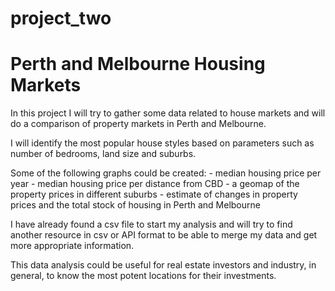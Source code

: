# project_two

# Perth and Melbourne Housing Markets

In this project I will try to gather some data related to house markets and will do a comparison of property markets in Perth and Melbourne. 

I will identify the most popular house styles based on parameters such as number of bedrooms, land size and suburbs.

Some of the following graphs could be created:
    - median housing price per year
    - median housing price per distance from CBD
    - a geomap of the property prices in different suburbs
    - estimate of changes in property prices and the total stock of housing in Perth and Melbourne


I have already found a csv file to start my analysis and will try to find another resource in csv or API format to be able to merge my data and get more appropriate information.

This data analysis could be useful for real estate investors and industry, in general, to know the most potent locations for their investments.
 
 

